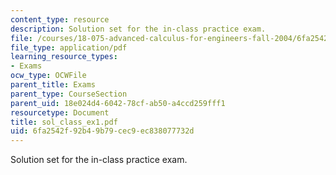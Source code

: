 ```yaml
---
content_type: resource
description: Solution set for the in-class practice exam.
file: /courses/18-075-advanced-calculus-for-engineers-fall-2004/6fa2542f92b49b79cec9ec838077732d_sol_class_ex1.pdf
file_type: application/pdf
learning_resource_types:
- Exams
ocw_type: OCWFile
parent_title: Exams
parent_type: CourseSection
parent_uid: 18e024d4-6042-78cf-ab50-a4ccd259fff1
resourcetype: Document
title: sol_class_ex1.pdf
uid: 6fa2542f-92b4-9b79-cec9-ec838077732d
---
```

Solution set for the in-class practice exam.

